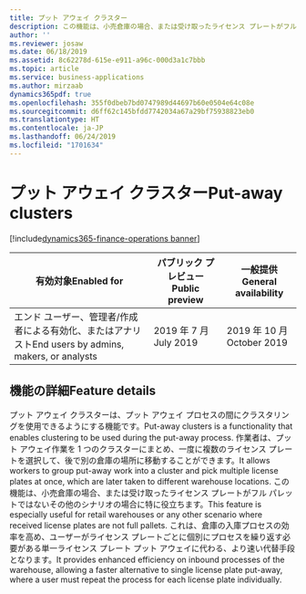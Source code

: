```yaml
---
title: プット アウェイ クラスター
description: この機能は、小売倉庫の場合、または受け取ったライセンス プレートがフル パレットではないその他のシナリオの場合に特に役立ちます。 倉庫の入庫プロセスの効率を高めます。
author: ''
ms.reviewer: josaw
ms.date: 06/18/2019
ms.assetid: 8c62278d-615e-e911-a96c-000d3a1c7bbb
ms.topic: article
ms.service: business-applications
ms.author: mirzaab
dynamics365pdf: true
ms.openlocfilehash: 355f0dbeb7bd0747989d44697b60e0504e64c08e
ms.sourcegitcommit: d6ff62c145bfdd7742034a67a29bf75938823eb0
ms.translationtype: HT
ms.contentlocale: ja-JP
ms.lasthandoff: 06/24/2019
ms.locfileid: "1701634"
---
```

# <a name="put-away-clusters"></a><span data-ttu-id="fc3f9-104">プット アウェイ クラスター</span><span class="sxs-lookup"><span data-stu-id="fc3f9-104">Put-away clusters</span></span>
[!include[dynamics365-finance-operations banner](../includes/dynamics365-finance-operations.md)]

| <span data-ttu-id="fc3f9-105">有効対象</span><span class="sxs-lookup"><span data-stu-id="fc3f9-105">Enabled for</span></span>    |  <span data-ttu-id="fc3f9-106">パブリック プレビュー</span><span class="sxs-lookup"><span data-stu-id="fc3f9-106">Public preview</span></span> | <span data-ttu-id="fc3f9-107">一般提供</span><span class="sxs-lookup"><span data-stu-id="fc3f9-107">General availability</span></span> | 
| ---------- | ---------- |---------- |
|<span data-ttu-id="fc3f9-108">エンド ユーザー、管理者/作成者による有効化、またはアナリスト</span><span class="sxs-lookup"><span data-stu-id="fc3f9-108">End users by admins, makers, or analysts</span></span>|<span data-ttu-id="fc3f9-109">2019 年 7 月</span><span class="sxs-lookup"><span data-stu-id="fc3f9-109">July 2019</span></span>| <span data-ttu-id="fc3f9-110">2019 年 10 月</span><span class="sxs-lookup"><span data-stu-id="fc3f9-110">October 2019</span></span>|






## <a name="feature-details"></a><span data-ttu-id="fc3f9-111">機能の詳細</span><span class="sxs-lookup"><span data-stu-id="fc3f9-111">Feature details</span></span>
<!--feature detail start -->
<span data-ttu-id="fc3f9-112">プット アウェイ クラスターは、プット アウェイ プロセスの間にクラスタリングを使用できるようにする機能です。</span><span class="sxs-lookup"><span data-stu-id="fc3f9-112">Put-away clusters is a functionality that enables clustering to be used during the put-away process.</span></span> <span data-ttu-id="fc3f9-113">作業者は、プット アウェイ作業を 1 つのクラスターにまとめ、一度に複数のライセンス プレートを選択して、後で別の倉庫の場所に移動することができます。</span><span class="sxs-lookup"><span data-stu-id="fc3f9-113">It allows workers to group put-away work into a cluster and pick multiple license plates at once, which are later taken to different warehouse locations.</span></span> <span data-ttu-id="fc3f9-114">この機能は、小売倉庫の場合、または受け取ったライセンス プレートがフル パレットではないその他のシナリオの場合に特に役立ちます。</span><span class="sxs-lookup"><span data-stu-id="fc3f9-114">This feature is especially useful for retail warehouses or any other scenario where received license plates are not full pallets.</span></span> <span data-ttu-id="fc3f9-115">これは、倉庫の入庫プロセスの効率を高め、ユーザーがライセンス プレートごとに個別にプロセスを繰り返す必要がある単一ライセンス プレート プット アウェイに代わる、より速い代替手段となります。</span><span class="sxs-lookup"><span data-stu-id="fc3f9-115">It provides enhanced efficiency on inbound processes of the warehouse, allowing a faster alternative to single license plate put-away, where a user must repeat the process for each license plate individually.</span></span>
<!--feature detail end -->










